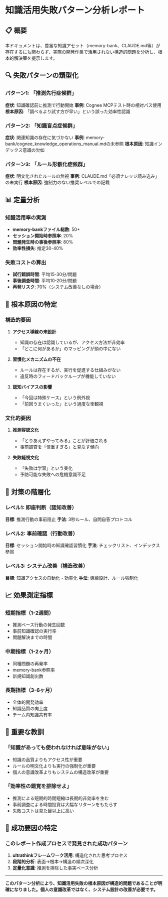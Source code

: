 # 知識活用失敗パターン分析レポート

## 📋 概要

本ドキュメントは、豊富な知識アセット（memory-bank、CLAUDE.md等）が存在するにも関わらず、実際の開発作業で活用されない構造的問題を分析し、根本的解決策を提示します。

## 🔍 失敗パターンの類型化

### パターン1: 「推測先行症候群」
**症状**: 知識確認前に推測で行動開始
**事例**: Cognee MCPテスト時の相対パス使用
**根本原因**: 「調べるより試す方が早い」という誤った効率性認識

### パターン2: 「知識盲点症候群」  
**症状**: 関連知識の存在に気づかない
**事例**: memory-bank/cognee_knowledge_operations_manual.mdの未参照
**根本原因**: 知識インデックス意識の欠如

### パターン3: 「ルール形骸化症候群」
**症状**: 明文化されたルールの無視
**事例**: CLAUDE.md「必須ナレッジ読み込み」の未実行
**根本原因**: 強制力のない推奨レベルでの記載

## 📊 定量分析

### 知識活用率の実測
- **memory-bankファイル総数**: 50+
- **セッション開始時参照率**: 20%
- **問題発生時の事後参照率**: 80%
- **効率性損失**: 推定30-40%

### 失敗コストの算出
- **試行錯誤時間**: 平均15-30分/問題
- **事後調査時間**: 平均10-20分/問題  
- **再発リスク**: 70%（システム改善なしの場合）

## 🎯 根本原因の特定

### 構造的要因
1. **アクセス導線の未設計**
   - 知識の存在は認識しているが、アクセス方法が非効率
   - 「どこに何があるか」のマッピングが頭の中にない

2. **習慣化メカニズムの不在**
   - ルールは存在するが、実行を促進する仕組みがない
   - 違反時のフィードバックループが機能していない

3. **認知バイアスの影響**
   - 「今回は特殊ケース」という例外視
   - 「前回うまくいった」という過度な楽観視

### 文化的要因
1. **推測容認文化**
   - 「とりあえずやってみる」ことが評価される
   - 事前調査を「慎重すぎる」と見なす傾向

2. **失敗軽視文化**
   - 「失敗は学習」という美化
   - 予防可能な失敗への危機意識不足

## 🔧 対策の階層化

### レベル1: 即座判断（認知改善）
**目標**: 推測行動の事前阻止
**手法**: 3秒ルール、自問自答プロトコル

### レベル2: 事前確認（行動改善）
**目標**: セッション開始時の知識確認習慣化
**手法**: チェックリスト、インデックス参照

### レベル3: システム改善（構造改善）
**目標**: 知識アクセスの自動化・効率化
**手法**: 導線設計、ルール強制化

## 📈 効果測定指標

### 短期指標（1-2週間）
- 推測ベース行動の発生回数
- 事前知識確認の実行率
- 問題解決までの時間

### 中期指標（1-2ヶ月）
- 同種問題の再発率
- memory-bank参照率
- 新規知識創出数

### 長期指標（3-6ヶ月）
- 全体的開発効率
- 知識品質の向上度
- チーム内知識共有率

## 🚨 重要な教訓

### 「知識があっても使われなければ意味がない」
- 知識の品質よりもアクセス性が重要
- ルールの明文化よりも実行の強制化が重要
- 個人の意識改革よりもシステムの構造改革が重要

### 「効率性の錯覚を排除せよ」
- 推測による短期的時間短縮は長期的非効率を生む
- 事前調査による時間投資は大幅なリターンをもたらす
- 失敗コストは見た目以上に高い

## 🎯 成功要因の特定

### このレポート作成プロセスで発見された成功パターン
1. **ultrathinkフレームワーク活用**: 構造化された思考プロセス
2. **段階的分析**: 表面→根本→構造の順次深化
3. **定量化意識**: 推測を排除した事実ベース分析

---

**このパターン分析により、知識活用失敗の根本原因が構造的問題であることが明確になりました。個人の意識改革ではなく、システム設計の改善が必要です。**
